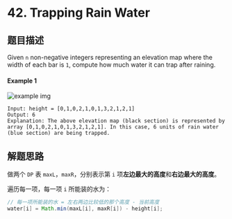 # 42. Trapping Rain Water

## 题目描述

Given `n` non-negative integers representing an elevation map where the width of each bar is `1`, compute how much water it can trap after raining.

#### Example 1

![example img](https://assets.leetcode.com/uploads/2018/10/22/rainwatertrap.png)

```
Input: height = [0,1,0,2,1,0,1,3,2,1,2,1]
Output: 6
Explanation: The above elevation map (black section) is represented by array [0,1,0,2,1,0,1,3,2,1,2,1]. In this case, 6 units of rain water (blue section) are being trapped.
```

## 解题思路

做两个 `DP` 表 `maxL`，`maxR`，分别表示第 `i` 项**左边最大的高度**和**右边最大的高度**。

遍历每一项，每一项 `i` 所能装的水为：
```java
// 每一项所能装的水 = 左右两边比较低的那个高度 - 当前高度
water[i] = Math.min(maxL[i], maxR[i]) - height[i];
```
